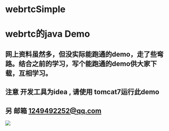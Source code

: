 # webrtcSimple

# webrtc的java Demo

## 网上资料虽然多，但没实际能跑通的demo，走了些弯路。结合之前的学习，写个能跑通的demo供大家下载，互相学习。

## 注意  开发工具为idea ,  请使用 tomcat7运行此demo

## 另  邮箱 1249492252@qq.com
 
![](https://github.com/cdoer/webrtcSimple/tree/master/web/demo.png)
